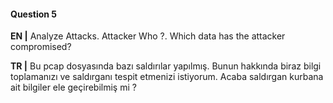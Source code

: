 #### Question 5

**EN |** Analyze Attacks. Attacker Who ?. Which data has the attacker compromised?

**TR |** Bu pcap dosyasında bazı saldırılar yapılmış. Bunun hakkında biraz bilgi toplamanızı ve saldırganı tespit etmenizi istiyorum.
Acaba saldırgan kurbana ait bilgiler ele geçirebilmiş mi ?

